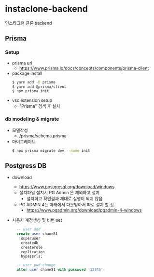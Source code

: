 # instaclone-backend

인스타그램 클론 backend

## Prisma
### Setup
- prisma url
  - https://www.prisma.io/docs/concepts/components/prisma-client
- package install
  ```bash
  $ yarn add -D prisma
  $ yarn add @prisma/client
  $ npx prisma init
  ```
- vsc extension setup
  - "Prisma" 검색 후 설치

### db modeling & migrate
- 모델작성
  - /prisma/schema.prisma
- 마이그레이트
  ```bash
  $ npx prisma migrate dev --name init
  ```

## Postgress DB
- download
  - <https://www.postgresql.org/download/windows>
  - 설치파일 설치시 PG Admin 은 제외하고 설치
    - 설치하고 확인결과 제대로 실행이 되지 않음
  - PG ADMIN 4는 아래에서 다운받아서 따로 설치 할 것
    - <https://www.pgadmin.org/download/pgadmin-4-windows>

- 사용자 계정생성 및 비번 set

  ```sql
    -- user add
    create user chane81
      superuser
      createdb
      createrole
      replication
      bypassrls;

    -- user pwd change
    alter user chane81 with password '12345';
  ```